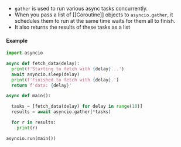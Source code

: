 - `gather` is used to run various async tasks concurrently. 
- When you pass a list of [[Coroutine]] objects to `asyncio.gather`, it schedules them to run at the same time waits for them all to finish. 
- It also returns the results of these tasks as a list

#### Example
```python
import asyncio

async def fetch_data(delay):
  print(f'Starting to fetch with {delay}...')
  await asyncio.sleep(delay)
  print(f'Finished to fetch with {delay}.')
  return f'data: {delay}'

async def main():

  tasks = [fetch_data(delay) for delay in range(10)]
  results = await asyncio.gather(*tasks)

  for r in results:
    print(r)

asyncio.run(main())

```